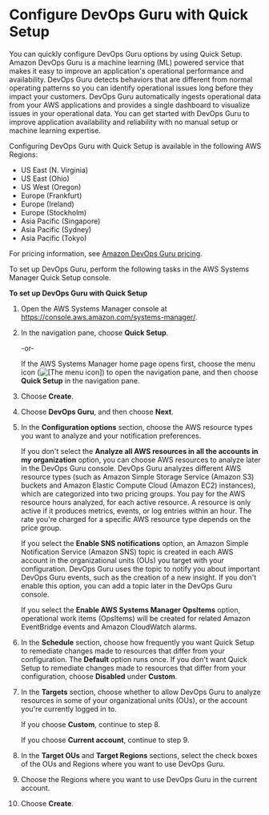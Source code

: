 # Configure DevOps Guru with Quick Setup<a name="quick-setup-devops"></a>

You can quickly configure DevOps Guru options by using Quick Setup\. Amazon DevOps Guru is a machine learning \(ML\) powered service that makes it easy to improve an application's operational performance and availability\. DevOps Guru detects behaviors that are different from normal operating patterns so you can identify operational issues long before they impact your customers\. DevOps Guru automatically ingests operational data from your AWS applications and provides a single dashboard to visualize issues in your operational data\. You can get started with DevOps Guru to improve application availability and reliability with no manual setup or machine learning expertise\.

Configuring DevOps Guru with Quick Setup is available in the following AWS Regions:
+ US East \(N\. Virginia\)
+ US East \(Ohio\)
+ US West \(Oregon\)
+ Europe \(Frankfurt\)
+ Europe \(Ireland\)
+ Europe \(Stockholm\)
+ Asia Pacific \(Singapore\)
+ Asia Pacific \(Sydney\)
+ Asia Pacific \(Tokyo\)

For pricing information, see [Amazon DevOps Guru pricing](http://aws.amazon.com/devops-guru/pricing/)\.

To set up DevOps Guru, perform the following tasks in the AWS Systems Manager Quick Setup console\.

**To set up DevOps Guru with Quick Setup**

1. Open the AWS Systems Manager console at [https://console\.aws\.amazon\.com/systems\-manager/](https://console.aws.amazon.com/systems-manager/)\.

1. In the navigation pane, choose **Quick Setup**\.

   \-or\-

   If the AWS Systems Manager home page opens first, choose the menu icon \(![\[The menu icon\]](http://docs.aws.amazon.com/systems-manager/latest/userguide/images/menu-icon-small.png)\) to open the navigation pane, and then choose **Quick Setup** in the navigation pane\.

1. Choose **Create**\.

1. Choose **DevOps Guru**, and then choose **Next**\.

1. In the **Configuration options** section, choose the AWS resource types you want to analyze and your notification preferences\.

   If you don't select the **Analyze all AWS resources in all the accounts in my organization** option, you can choose AWS resources to analyze later in the DevOps Guru console\. DevOps Guru analyzes different AWS resource types \(such as Amazon Simple Storage Service \(Amazon S3\) buckets and Amazon Elastic Compute Cloud \(Amazon EC2\) instances\), which are categorized into two pricing groups\. You pay for the AWS resource hours analyzed, for each active resource\. A resource is only active if it produces metrics, events, or log entries within an hour\. The rate you're charged for a specific AWS resource type depends on the price group\.

   If you select the **Enable SNS notifications** option, an Amazon Simple Notification Service \(Amazon SNS\) topic is created in each AWS account in the organizational units \(OUs\) you target with your configuration\. DevOps Guru uses the topic to notify you about important DevOps Guru events, such as the creation of a new insight\. If you don't enable this option, you can add a topic later in the DevOps Guru console\.

   If you select the **Enable AWS Systems Manager OpsItems** option, operational work items \(OpsItems\) will be created for related Amazon EventBridge events and Amazon CloudWatch alarms\.

1. In the **Schedule** section, choose how frequently you want Quick Setup to remediate changes made to resources that differ from your configuration\. The **Default** option runs once\. If you don't want Quick Setup to remediate changes made to resources that differ from your configuration, choose **Disabled** under **Custom**\.

1. In the **Targets** section, choose whether to allow DevOps Guru to analyze resources in some of your organizational units \(OUs\), or the account you're currently logged in to\.

   If you choose **Custom**, continue to step 8\.

   If you choose **Current account**, continue to step 9\.

1. In the **Target OUs** and **Target Regions** sections, select the check boxes of the OUs and Regions where you want to use DevOps Guru\.

1. Choose the Regions where you want to use DevOps Guru in the current account\.

1. Choose **Create**\.